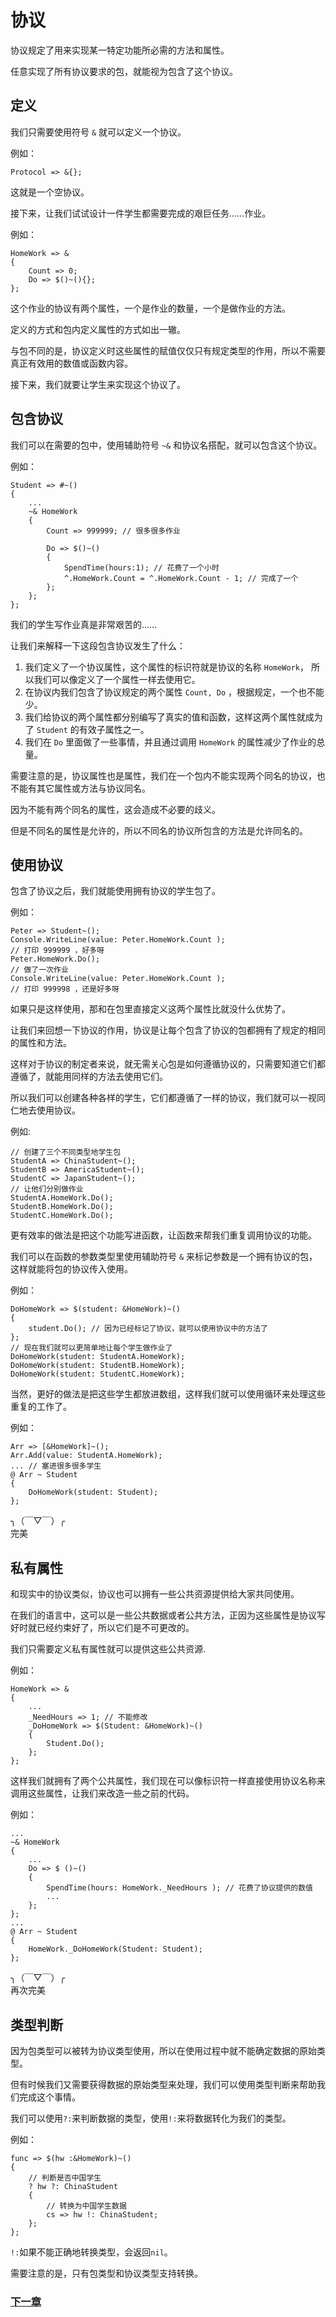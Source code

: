# 协议
协议规定了用来实现某一特定功能所必需的方法和属性。

任意实现了所有协议要求的包，就能视为包含了这个协议。
## 定义
我们只需要使用符号 `&` 就可以定义一个协议。

例如：

    Protocol => &{};

这就是一个空协议。

接下来，让我们试试设计一件学生都需要完成的艰巨任务……作业。

例如：

    HomeWork => &
    {
        Count => 0;
        Do => $()~(){};
    };

这个作业的协议有两个属性，一个是作业的数量，一个是做作业的方法。

定义的方式和包内定义属性的方式如出一辙。

与包不同的是，协议定义时这些属性的赋值仅仅只有规定类型的作用，所以不需要真正有效用的数值或函数内容。

接下来，我们就要让学生来实现这个协议了。
## 包含协议
我们可以在需要的包中，使用辅助符号 `~&` 和协议名搭配，就可以包含这个协议。

例如：

    Student => #~()
    {
        ...
        ~& HomeWork
        {
            Count => 999999; // 很多很多作业

            Do => $()~()
            {
                SpendTime(hours:1); // 花费了一个小时
                ^.HomeWork.Count = ^.HomeWork.Count - 1; // 完成了一个
            };
        };
    };

我们的学生写作业真是非常艰苦的……

让我们来解释一下这段包含协议发生了什么：
1. 我们定义了一个协议属性，这个属性的标识符就是协议的名称 `HomeWork`， 所以我们可以像定义了一个属性一样去使用它。
1. 在协议内我们包含了协议规定的两个属性 `Count, Do` ，根据规定，一个也不能少。
1. 我们给协议的两个属性都分别编写了真实的值和函数，这样这两个属性就成为了 `Student` 的有效子属性之一。
1. 我们在 `Do` 里面做了一些事情，并且通过调用 `HomeWork` 的属性减少了作业的总量。

需要注意的是，协议属性也是属性，我们在一个包内不能实现两个同名的协议，也不能有其它属性或方法与协议同名。

因为不能有两个同名的属性，这会造成不必要的歧义。

但是不同名的属性是允许的，所以不同名的协议所包含的方法是允许同名的。

## 使用协议
包含了协议之后，我们就能使用拥有协议的学生包了。

例如：

    Peter => Student~();
    Console.WriteLine(value: Peter.HomeWork.Count ); 
    // 打印 999999 ，好多呀
    Peter.HomeWork.Do(); 
    // 做了一次作业
    Console.WriteLine(value: Peter.HomeWork.Count ); 
    // 打印 999998 ，还是好多呀

如果只是这样使用，那和在包里直接定义这两个属性比就没什么优势了。

让我们来回想一下协议的作用，协议是让每个包含了协议的包都拥有了规定的相同的属性和方法。

这样对于协议的制定者来说，就无需关心包是如何遵循协议的，只需要知道它们都遵循了，就能用同样的方法去使用它们。

所以我们可以创建各种各样的学生，它们都遵循了一样的协议，我们就可以一视同仁地去使用协议。

例如:

    // 创建了三个不同类型地学生包
    StudentA => ChinaStudent~();
    StudentB => AmericaStudent~();
    StudentC => JapanStudent~();
    // 让他们分别做作业
    StudentA.HomeWork.Do();
    StudentB.HomeWork.Do();
    StudentC.HomeWork.Do();

更有效率的做法是把这个功能写进函数，让函数来帮我们重复调用协议的功能。

我们可以在函数的参数类型里使用辅助符号 `&` 来标记参数是一个拥有协议的包，这样就能将包的协议传入使用。

例如：

    DoHomeWork => $(student: &HomeWork)~()
    {
        student.Do(); // 因为已经标记了协议，就可以使用协议中的方法了
    };
    // 现在我们就可以更简单地让每个学生做作业了
    DoHomeWork(student: StudentA.HomeWork);
    DoHomeWork(student: StudentB.HomeWork);
    DoHomeWork(student: StudentC.HomeWork);

当然，更好的做法是把这些学生都放进数组，这样我们就可以使用循环来处理这些重复的工作了。

例如：

    Arr => [&HomeWork]~();
    Arr.Add(value: StudentA.HomeWork);
    ... // 塞进很多很多学生
    @ Arr ~ Student
    {
        DoHomeWork(student: Student);
    };

╮（￣▽￣）╭  
完美
## 私有属性
和现实中的协议类似，协议也可以拥有一些公共资源提供给大家共同使用。

在我们的语言中，这可以是一些公共数据或者公共方法，正因为这些属性是协议写好时就已经约束好了，所以它们是不可更改的。

我们只需要定义私有属性就可以提供这些公共资源.

例如：

    HomeWork => &
    {
        ...
        _NeedHours => 1; // 不能修改
        _DoHomeWork => $(Student: &HomeWork)~()
        {
            Student.Do(); 
        };
    };

这样我们就拥有了两个公共属性，我们现在可以像标识符一样直接使用协议名称来调用这些属性，让我们来改造一些之前的代码。

例如：

    ...
    ~& HomeWork
    {
        ...
        Do => $ ()~()
        {
            SpendTime(hours: HomeWork._NeedHours ); // 花费了协议提供的数值
            ...
        };
    };
    ...
    @ Arr ~ Student
    {
        HomeWork._DoHomeWork(Student: Student);
    };

╮（￣▽￣）╭  
再次完美

## 类型判断
因为包类型可以被转为协议类型使用，所以在使用过程中就不能确定数据的原始类型。

但有时候我们又需要获得数据的原始类型来处理，我们可以使用类型判断来帮助我们完成这个事情。

我们可以使用`?:`来判断数据的类型，使用`!:`来将数据转化为我们的类型。

例如：

    func => $(hw :&HomeWork)~()
    {
        // 判断是否中国学生
        ? hw ?: ChinaStudent
        {
            // 转换为中国学生数据
            cs => hw !: ChinaStudent;
        };
    };

`!:`如果不能正确地转换类型，会返回`nil`。

需要注意的是，只有包类型和协议类型支持转换。

### [下一章](检查.md)